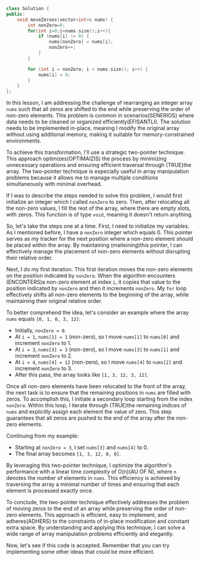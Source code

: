 ```cpp
class Solution {
public:
    void moveZeroes(vector<int>& nums) {
        int nonZero=0;
        for(int i=0;i<nums.size();i++){
            if (nums[i] != 0) {
                nums[nonZero] = nums[i];
                nonZero++;
            }
        }

        for (int i = nonZero; i < nums.size(); i++) {
            nums[i] = 0;
        }
    }
};
```
In this lesson, I am addressing the challenge of rearranging an integer array `nums` such that all zeros are shifted to the end while preserving the order of non-zero elements. This problem is common in scenarios(SENERIOS) where data needs to be cleaned or organized efficiently(EFISANTLI). The solution needs to be implemented in-place, meaning I modify the original array without using additional memory, making it suitable for memory-constrained environments.

To achieve this transformation, I'll use a strategic two-pointer technique. This approach optimizes(OPTIMAIZIS) the process by minimizing unnecessary operations and ensuring efficient traversal through (TRUE)the array. The two-pointer technique is especially useful in array manipulation problems because it allows me to manage multiple conditions simultaneously with minimal overhead.

If I was to describe the steps needed to solve this problem, I would first initialize an integer which I called `nonZero` to zero. Then, after relocating all the non-zero values, I fill the rest of the array, where there are empty slots, with zeros. This function is of type `void`, meaning it doesn't return anything.

So, let's take the steps one at a time.
First, I need to initialize my variables. As I mentioned before, I have a `nonZero` integer which equals 0. This pointer serves as my tracker for the next position where a non-zero element should be placed within the array. By maintaining (maiteining)this pointer, I can effectively manage the placement of non-zero elements without disrupting their relative order.

Next, I do my first iteration. This first iteration moves the non-zero elements on the position indicated by `nonZero`. When the algorithm encounters (ENCONTERS)a non-zero element at index `i`, it copies that value to the position indicated by `nonZero` and then it increments `nonZero`.
My `for` loop effectively shifts all non-zero elements to the beginning of the array, while maintaining their original relative order.

To better comprehend the idea, let's consider an example where the array `nums` equals `[0, 1, 0, 3, 12]`:
   - Initially, `nonZero = 0`.
   - At `i = 1`, `nums[1] = 1` (non-zero), so I move `nums[1]` to `nums[0]` and increment `nonZero` to 1.
   - At `i = 3`, `nums[3] = 3` (non-zero), so I move `nums[3]` to `nums[1]` and increment `nonZero` to 2.
   - At `i = 4`, `nums[4] = 12` (non-zero), so I move `nums[4]` to `nums[2]` and increment `nonZero` to 3.
   - After this pass, the array looks like `[1, 3, 12, 3, 12]`.

Once all non-zero elements have been relocated to the front of the array, the next task is to ensure that the remaining positions in `nums` are filled with zeros. To accomplish this, I initiate a secondary loop starting from the index `nonZero`. Within this loop, I iterate through (TRUE)the remaining indices of `nums` and explicitly assign each element the value of zero. This step guarantees that all zeros are pushed to the end of the array after the non-zero elements. 

Continuing from my example:
   - Starting at `nonZero = 3`, I set `nums[3]` and `nums[4]` to 0.
   - The final array becomes `[1, 3, 12, 0, 0]`.


By leveraging this two-pointer technique, I optimize the algorithm's performance with a linear time complexity of O(n)(AU OF N), where `n` denotes the number of elements in `nums`. This efficiency is achieved by traversing the array a minimal number of times and ensuring that each element is processed exactly once. 

To conclude, the two-pointer technique effectively addresses the problem of moving zeros to the end of an array while preserving the order of non-zero elements. This approach is efficient, easy to implement, and adheres(ADHERS) to the constraints of in-place modification and constant extra space. By understanding and applying this technique, I can solve a wide range of array manipulation problems efficiently and elegantly.

Now, let's see if this code is accepted. Remember that you can try implementing some other ideas that could be more efficient.